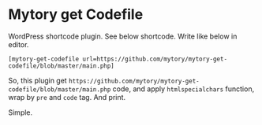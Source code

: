 Mytory get Codefile
===================

WordPress shortcode plugin. See below shortcode. Write like below in editor.

    [mytory-get-codefile url=https://github.com/mytory/mytory-get-codefile/blob/master/main.php]

So, this plugin get `https://github.com/mytory/mytory-get-codefile/blob/master/main.php` code, and apply `htmlspecialchars` function, wrap by `pre` and `code` tag. And print.

Simple.
